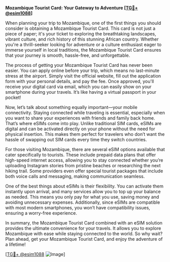 **Mozambique Tourist Card: Your Gateway to Adventure [[TG💪+ @esim1088](https://t.me/s/esim1088)]**

When planning your trip to Mozambique, one of the first things you should consider is obtaining a Mozambique Tourist Card. This card is not just a piece of paper; it's your ticket to exploring the breathtaking landscapes, vibrant culture, and rich history of this stunning African country. Whether you're a thrill-seeker looking for adventure or a culture enthusiast eager to immerse yourself in local traditions, the Mozambique Tourist Card ensures that your journey is smooth, hassle-free, and unforgettable.

The process of getting your Mozambique Tourist Card has never been easier. You can apply online before your trip, which means no last-minute stress at the airport. Simply visit the official website, fill out the application form with your personal details, and pay the fee. Once approved, you'll receive your digital card via email, which you can easily show on your smartphone during your travels. It’s like having a virtual passport in your pocket!

Now, let’s talk about something equally important—your mobile connectivity. Staying connected while traveling is essential, especially when you want to share your experiences with friends and family back home. That’s where eSIMs come into play. Unlike traditional SIM cards, eSIMs are digital and can be activated directly on your phone without the need for physical insertion. This makes them perfect for travelers who don’t want the hassle of swapping out SIM cards every time they switch countries.

For those visiting Mozambique, there are several eSIM options available that cater specifically to tourists. These include prepaid data plans that offer high-speed internet access, allowing you to stay connected whether you’re uploading Instagram stories from pristine beaches or researching the next hiking trail. Some providers even offer special tourist packages that include both voice calls and messaging, making communication seamless.

One of the best things about eSIMs is their flexibility. You can activate them instantly upon arrival, and many services allow you to top up your balance as needed. This means you only pay for what you use, saving money and avoiding unnecessary expenses. Additionally, since eSIMs are compatible with most modern smartphones, you won’t have compatibility issues, ensuring a worry-free experience.

In summary, the Mozambique Tourist Card combined with an eSIM solution provides the ultimate convenience for your travels. It allows you to explore Mozambique with ease while staying connected to the world. So why wait? Plan ahead, get your Mozambique Tourist Card, and enjoy the adventure of a lifetime!

[[TG💪+ @esim1088](https://t.me/s/esim1088) ![Image](https://i.postimg.cc/Y0z9fWf4/image.png)]
